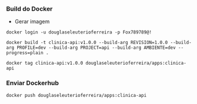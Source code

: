 ### Build do Docker
* Gerar imagem
````shell
docker login -u douglaseleuterioferreira -p Fox789789@!
````
````shell
docker build -t clinica-api:v1.0.0 --build-arg REVISION=1.0.0 --build-arg PROFILE=dev --build-arg PROJECT=api --build-arg AMBIENTE=dev --progress=plain .
````
````shell
docker tag clinica-api:v1.0.0 douglaseleuterioferreira/apps:clinica-api
````
### Enviar Dockerhub
````shell
docker push douglaseleuterioferreira/apps:clinica-api
````